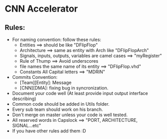 # CNN Accelerator
## Rules:
- For naming convention: follow these rules:
    - Entities ==> should be like "DFlipFlop"
    - Architecture ==> same as entity with Arch like "DFlipFlopArch"
    - Signals, inputs, outputs, variables are camel cases ==> "myRegister"
    - Rule of Thump ==> Avoid underscores
    - file names the same name of its entity ==> "DFlipFlop.vhd"
    - Constants All Capital letters ==> "MDRIN"
- Commits Convention:
    - [Team][Entity]: Message
    - [CNN][DMA]: fixing bug in syncronization.
- Document your code well (At least provide input output interface describing)
- Common code should be added in Utils folder.
- Every sub team should work on his branch.
- Don't merge on master unless your code is well tested.
- All reserved words in Capslock ==> "PORT, ARCHITECTURE, SIGNAL...etc"
- If you have other rules add them :D


